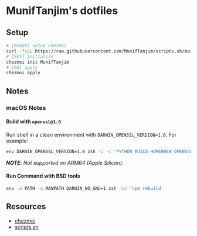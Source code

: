 # MunifTanjim's dotfiles

## Setup

```sh
# [READY] setup chezmoi
curl -fsSL https://raw.githubusercontent.com/MunifTanjim/scripts.sh/main/setup-chezmoi | bash
# [SET] initialize
chezmoi init MunifTanjim
# [GO] apply
chezmoi apply
```

## Notes

### macOS Notes

#### Build with `openssl@1.0`

Run shell in a clean environment with `DARWIN_OPENSSL_VERSION=1.0`. For example:

```sh
env DARWIN_OPENSSL_VERSION=1.0 zsh -i -c 'PYTHON_BUILD_HOMEBREW_OPENSSL_FORMULA=openssl@1.0 pyenv install <version>'
```

_**NOTE**: Not supported on ARM64 (Apple Silicon)._

#### Run Command with BSD tools

```sh
env -u PATH -u MANPATH DARWIN_NO_GNU=1 zsh -ic 'npm rebuild'
```

## Resources

- [chezmoi](https://www.chezmoi.io)
- [scripts.sh](https://github.com/MunifTanjim/scripts.sh)
